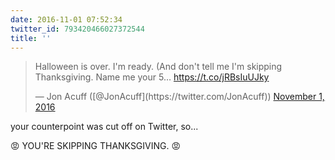 ```yaml
---
date: 2016-11-01 07:52:34
twitter_id: 793420466027372544
title: ''
---
```


<blockquote class="twitter-tweet"><p lang="en" dir="ltr">Halloween is over. I&#39;m ready. (And don&#39;t tell me I&#39;m skipping Thanksgiving. Name me your 5… <a href="https://t.co/jRBsIuUJky">https://t.co/jRBsIuUJky</a></p>&mdash; Jon Acuff ([@JonAcuff](https://twitter.com/JonAcuff)) <a href="https://twitter.com/JonAcuff/status/793413451259535360?ref_src=twsrc%5Etfw">November 1, 2016</a></blockquote>
<script async src="https://platform.twitter.com/widgets.js" charset="utf-8"></script>

your counterpoint was cut off on Twitter, so...

😡 YOU'RE SKIPPING THANKSGIVING. 😡
